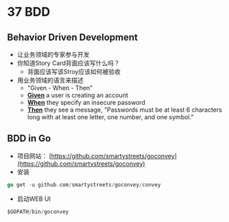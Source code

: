 # 37 BDD
## Behavior Driven Development
* 让业务领域的专家参与开发
* 你知道Story Card背面应该写什么吗？
    * 背面应该写该Stroy应该如何被验收
* 用业务领域的语言来描述
    * "Given - When - Then"
    * <b><u>Given</u></b> a user is creating an account
    * <b><u>When</u></b> they specify an insecure password
    * <b><u>Then</u></b> they see a message, "Passwords must be at least 6 characters long with at least one letter,
    one number, and one symbol."
## BDD in Go
* 项目网站： [https://github.com/smartystreets/goconvey](https://github.com/smartystreets/goconvey)
* 安装
```go
go get -u github.com/smartystreets/goconvey/convey
```
* 启动WEB UI
```go
$GOPATH/bin/goconvey
```
